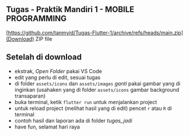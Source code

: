 ## Tugas - Praktik Mandiri 1 - MOBILE PROGRAMMING

[https://github.com/tanmyid/Tugas-Flutter-1/archive/refs/heads/main.zip](Download) ZIP file

## Setelah di download

- ekstrak, _Open Folder_ pakai VS Code
- edit yang perlu di edit, sesuai tugas
- di folder `assets/icons` dan `assets/images` _ganti_ pakai gambar yang di inginkan (usahaken yang di folder `assets/icons` gambar background transaparan)
- buka terminal, ketik `flutter run` untuk menjalankan project
- untuk reload project (melihat hasil yang di edit) pencet `r` atau `R` di terminal
- contoh hasil dan laporan ada di folder _tugas_jadi_
- have fun, selamat hari raya
